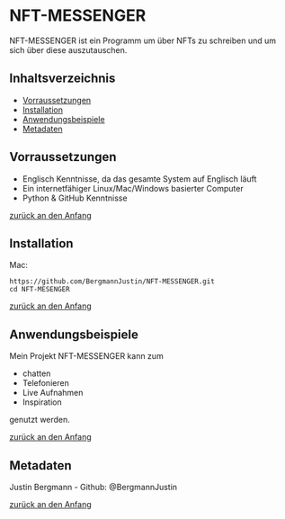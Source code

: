 # NFT-MESSENGER
NFT-MESSENGER ist ein Programm um  über NFTs zu schreiben und um sich über diese auszutauschen.





## Inhaltsverzeichnis

- [Vorraussetzungen](#Vorraussetzungen)
- [Installation](#Installation)
- [Anwendungsbeispiele](#Anwendungsbeispiele)
- [Metadaten](#Metadaten)


## Vorraussetzungen
- Englisch Kenntnisse, da das gesamte System auf Englisch läuft
- Ein internetfähiger Linux/Mac/Windows basierter Computer
- Python & GitHub Kenntnisse 


[zurück an den Anfang](#Write-o-mat)


## Installation

Mac:

```Shell
https://github.com/BergmannJustin/NFT-MESSENGER.git
cd NFT-MESENGER
```

[zurück an den Anfang](#Write-o-mat)

  

## Anwendungsbeispiele

Mein Projekt NFT-MESSENGER kann zum

- chatten
- Telefonieren
- Live Aufnahmen
- Inspiration

genutzt werden.


[zurück an den Anfang](#Write-o-mat)



## Metadaten

 Justin Bergmann - Github: @BergmannJustin



[zurück an den Anfang](#Write-o-mat)
